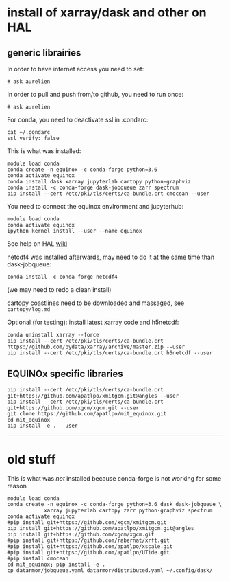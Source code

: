 # install of xarray/dask and other on HAL


## generic librairies

In order to have internet access you need to set:
```
# ask aurelien
```

In order to pull and push from/to github, you need to run once:
```
# ask aurelien
```

For conda, you need to deactivate ssl in .condarc:
```
cat ~/.condarc
ssl_verify: false
```

This is what was installed:
```
module load conda
conda create -n equinox -c conda-forge python=3.6
conda activate equinox
conda install dask xarray jupyterlab cartopy python-graphviz
conda install -c conda-forge dask-jobqueue zarr spectrum
pip install --cert /etc/pki/tls/certs/ca-bundle.crt cmocean --user
```

You need to connect the equinox environment and jupyterhub:
```
module load conda
conda activate equinox
ipython kernel install --user --name equinox
```
See help on HAL [wiki](https://gitlab.cnes.fr/inno/rt-nouvelles-technos-distrib/blob/master/doc/utilisation_hub.rst)

netcdf4 was installed afterwards, may need to do it at the same time than dask-jobqueue:
```
conda install -c conda-forge netcdf4
```
(we may need to redo a clean install)

cartopy coastlines need to be downloaded and massaged, see `cartopy/log.md`

Optional (for testing): install latest xarray code and h5netcdf:
```
conda uninstall xarray --force
pip install --cert /etc/pki/tls/certs/ca-bundle.crt https://github.com/pydata/xarray/archive/master.zip --user
pip install --cert /etc/pki/tls/certs/ca-bundle.crt h5netcdf --user
```


## EQUINOx specific libraries

```
pip install --cert /etc/pki/tls/certs/ca-bundle.crt git+https://github.com/apatlpo/xmitgcm.git@angles --user
pip install --cert /etc/pki/tls/certs/ca-bundle.crt git+https://github.com/xgcm/xgcm.git --user
git clone https://github.com/apatlpo/mit_equinox.git
cd mit_equinox
pip install -e . --user
```



---

# old stuff

This is what was *not* installed because conda-forge is not working for some reason
```
module load conda
conda create -n equinox -c conda-forge python=3.6 dask dask-jobqueue \
            xarray jupyterlab cartopy zarr python-graphviz spectrum
conda activate equinox
#pip install git+https://github.com/xgcm/xmitgcm.git
pip install git+https://github.com/apatlpo/xmitgcm.git@angles
pip install git+https://github.com/xgcm/xgcm.git
#pip install git+https://github.com/rabernat/xrft.git
#pip install git+https://github.com/apatlpo/xscale.git
#pip install git+https://github.com/apatlpo/UTide.git
#pip install cmocean
cd mit_equinox; pip install -e .
cp datarmor/jobqueue.yaml datarmor/distributed.yaml ~/.config/dask/
```
